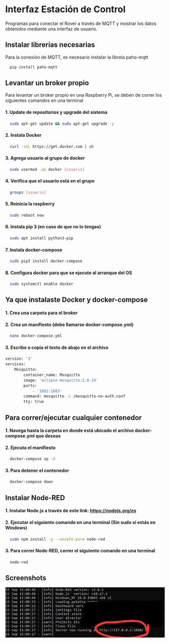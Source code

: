 
# Interfaz Estación de Control

Programas para conectar el Rover a través de MQTT y mostrar los datos obtenidos mediante una interfaz de usuario.


## Instalar librerías necesarias

Para la conexión de MQTT, es necesario instalar la libreía paho-mqtt

```bash
  pip install paho-mqtt
```

## Levantar un broker propio

Para levantar un broker propio en una Raspberry Pi, se deben de correr los siguientes comandos en una terminal

#### 1. Update de repositorios y upgrade del sistema

```bash
  sudo apt-get update && sudo apt-get upgrade -y
```
#### 2. Instala Docker

```bash
  curl -sSL https://get.docker.com | sh
```
#### 3. Agrega usuario al grupo de docker

```bash
  sudo usermod -aG docker [usuario] 
```
#### 4. Verifica que el usuario está en el grupo

```bash
  groups [usuario]
```
#### 5. Reinicia la raspberry

```bash
  sudo reboot now 
```
#### 6. Instala pip 3 (en caso de que no lo tengas)

```bash
  sudo apt install python3-pip
```
#### 7. Instala docker-compose

```bash
  sudo pip3 install docker-compose
```
#### 8. Configura docker para que se ejecute al arranque del OS

```bash
  sudo systemctl enable docker 
```
## Ya que instalaste Docker y docker-compose

#### 1. Crea una carpeta para el broker

#### 2. Crea un manifiesto (debe llamarse docker-compose.yml)

```bash
  nano docker-compose.yml
```
#### 3. Escribe o copia el texto de abajo en el archivo

```bash
version: '3'
services:
    Mosquitto:
        container_name: Mosquitto
        image: 'eclipse-mosquitto:2.0.14'
        ports:
            - '1883:1883'
        command: mosquitto -c /mosquitto-no-auth.conf
        tty: true
```
## Para correr/ejecutar cualquier contenedor

#### 1. Navega hasta la carpeta en donde está ubicado el archivo docker-compose.yml que deseas

#### 2. Ejecuta el manifiesto

```bash
  docker-compose up -d
```
#### 3. Para detener el contenedor

```bash
  docker-compose down
```
## Instalar Node-RED

#### 1. Instalar Node.js a través de este link: https://nodejs.org/es

#### 2. Ejecutar el siguiente comando en una terminal (Sin sudo si estás en Windows)

```bash
  sudo npm install -g --unsafe-perm node-red
```
#### 3. Para correr Node-RED, correr el siguiente comando en una terminal

```bash
  node-red
```
## Screenshots

![App Screenshot](https://github.com/SaulA01745146/Quantum/blob/main/Node-RED.jpg)

